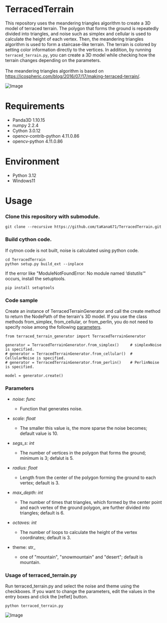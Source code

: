 # TerracedTerrain

This repository uses the meandering triangles algorithm to create a 3D model of terraced terrain. 
The polygon that forms the ground is repeatedly divided into triangles, and noise such as simplex and cellular is used to calculate the height of each vertex. 
Then, the meandering triangles algorithm is used to form a staircase-like terrain.
The terrain is colored by setting color information directly to the vertices.
In addition, by running `terraced_terrain.py`, you can create a 3D model while checking how the terrain changes depending on the parameters.
<br/><br/>
The meandering triangles algorithm is based on https://icospheric.com/blog/2016/07/17/making-terraced-terrain/.

![Image](https://github.com/user-attachments/assets/9de4eeef-a28e-41b7-ab28-04bae225088d)

# Requirements

* Panda3D 1.10.15
* numpy 2.2.4
* Cython 3.0.12
* opencv-contrib-python 4.11.0.86
* opencv-python 4.11.0.86
  
# Environment

* Python 3.12
* Windows11

# Usage

### Clone this repository with submodule.
```
git clone --recursive https://github.com/taKana671/TerracedTerrain.git
```

### Build cython code.

If cytnon code is not built, noise is calculated using python code.
```
cd TerracedTerrain
python setup.py build_ext --inplace
```

If the error like "ModuleNotFoundError: No module named ‘distutils’" occurs, install the setuptools.
```
pip install setuptools
```

### Code sample

Create an instance of TerracedTerrainGenerator and call the create method to return the NodePath of the terrain's 3D model. 
If you use the class methods from_simplex, from_cellular, or from_perlin, you do not need to specify noise among the following [parameters](#parameters).

```
from terraced_terrain_generator import TerracedTerrainGenerator

generator = TerracedTerrainGenerator.from_simplex()     # simplexNoise is specified.
# generator = TerracedTerrainGenerator.from_cellular()  # CellularNoise is specified.
# generator = TerracedTerrainGenerator.from_perlin()    # PerlinNoise is specified.

model = generator.create()
```

### Parameters

* _noise: func_
  * Function that generates noise.

* _scale: float_
  * The smaller this value is, the more sparse the noise becomes; default value is 10.
    
* _segs_s: int_
  * The number of vertices in the polygon that forms the ground; minimum is 3; defalut is 5.

* _radius: float_
  * Length from the center of the polygon forming the ground to each vertex; default is 3.

* _max_depth: int_
  * The number of times that triangles, which formed by the center point and each vertex of the ground polygon, are further divided into triangles; default is 6.

* _octaves: int_
  * The number of loops to calculate the height of the vertex coordinates; default is 3.

* theme: str_
  * one of "mountain", "snowmountain" and "desert"; default is mountain.
 
### Usage of terraced_terrain.py

Run terraced_terrain.py and select the noise and theme using the checkboxes. 
If you want to change the parameters, edit the values in the entry boxes and click the [reflet] button.

```
python terraced_terrain.py
```

![Image](https://github.com/user-attachments/assets/d1f98aab-b113-4be0-b50a-4e79d49bc580)

